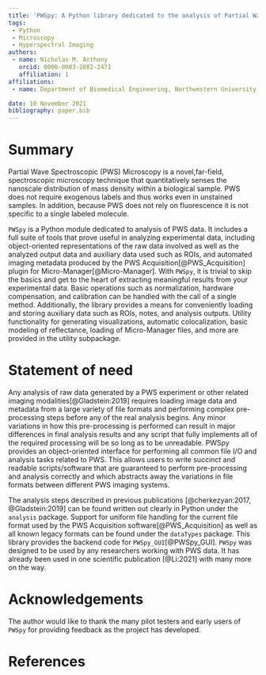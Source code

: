 ```yaml
---
title: 'PWSpy: A Python library dedicated to the analysis of Partial Wave Spectroscopic Microscopy data.'
tags:
 - Python
 - Microscopy
 - Hyperspectral Imaging
authors:
 - name: Nicholas M. Anthony
   orcid: 0000-0003-2882-2471
   affiliation: 1
affiliations:
 - name: Department of Biomedical Engineering, Northwestern University, Evanston, IL, USA.

date: 10 November 2021
bibliography: paper.bib
---
```


# Summary

Partial Wave Spectroscopic (PWS) Microscopy is a novel,far-field, spectroscopic microscopy technique that quantitatively 
senses the nanoscale distribution of mass density within a biological sample. PWS does not require exogenous labels and 
thus works even in unstained samples. In addition, because PWS does not rely on fluorescence it is not specific to a 
single labeled molecule.

`PWSpy` is a Python module dedicated to analysis of PWS data. It includes a full suite of tools that prove useful in 
analyzing experimental data, including object-oriented representations of the raw data involved as well as the analyzed output data and auxiliary data used such as ROIs, and automated imaging metadata produced by the PWS Acquisition[@PWS_Acquisition] plugin for Micro-Manager[@Micro-Manager]. With `PWSpy`, it is trivial to skip the basics and get to the heart of extracting meaningful results from your experimental data. Basic operations such as normalization, hardware compensation, and calibration can be handled with the call of a single method. Additionally, the library provides a means for conveniently loading and storing auxiliary data such as ROIs, notes, and analysis outputs. Utility functionality for generating visualizations, automatic colocalization, basic modeling of reflectance, loading of Micro-Manager files, and more are provided in the utility subpackage.


# Statement of need
Any analysis of raw data generated by a PWS experiment or other related imaging modalities[@Gladstein:2019] requires loading image data and metadata from a large variety of file formats and performing complex pre-processing steps before any of the real analysis begins. 
Any minor variations in how this pre-processing is performed can result in major differences in final analysis results and any script that fully implements all of the required processing will be so long as to be unreadable. PWSpy provides an object-oriented interface for performing all common file I/O and analysis tasks related to PWS. 
This allows users to write succinct and readable scripts/software that are guaranteed to perform pre-processing and analysis correctly and which abstracts away the variations in file 
formats between different PWS imaging systems. 

The analysis steps described in previous publications [@cherkezyan:2017, @Gladstein:2019]
can be found written out clearly in Python under the `analysis` package. Support for uniform file handling for 
the current file format used by the PWS Acquisition software[@PWS_Acquisition] as well as all known legacy formats can 
be found under the `dataTypes` package. This library provides the backend code for `PWSpy_GUI`[@PWSpy_GUI]. `PWSpy` was 
designed to be used by any researchers working with PWS data. It has already been
used in one scientific publication [@Li:2021] with many more on the way.

# Acknowledgements
The author would like to thank the many pilot testers and early users of `PWSpy` for providing feedback as the project has developed.

# References